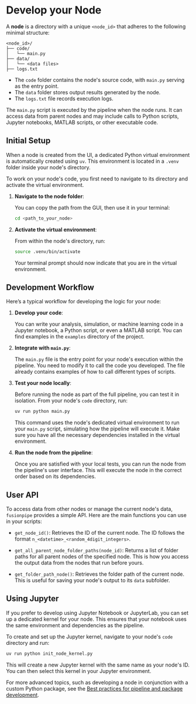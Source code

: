 # Develop your Node

A **node** is a directory with a unique `<node_id>` that adheres to the following minimal structure:

```
<node_id>/
├── code/
│   └── main.py
├── data/
│   └── <data files>
├── logs.txt
```

- The `code` folder contains the node's source code, with `main.py` serving as the entry point.
- The `data` folder stores output results generated by the node.
- The `logs.txt` file records execution logs.

The `main.py` script is executed by the pipeline when the node runs. It can access data from parent nodes and may include calls to Python scripts, Jupyter notebooks, MATLAB scripts, or other executable code.

## Initial Setup

When a node is created from the UI, a dedicated Python virtual environment is automatically created using `uv`. This environment is located in a `.venv` folder inside your node's directory.

To work on your node's code, you first need to navigate to its directory and activate the virtual environment.

1.  **Navigate to the node folder**:

    You can copy the path from the GUI, then use it in your terminal:
    ```bash
    cd <path_to_your_node>
    ```

2.  **Activate the virtual environment**:

    From within the node's directory, run:
    ```bash
    source .venv/bin/activate
    ```
    Your terminal prompt should now indicate that you are in the virtual environment.

## Development Workflow

Here’s a typical workflow for developing the logic for your node:

1.  **Develop your code**:

    You can write your analysis, simulation, or machine learning code in a Jupyter notebook, a Python script, or even a MATLAB script. You can find examples in the `examples` directory of the project.

2.  **Integrate with `main.py`**:

    The `main.py` file is the entry point for your node's execution within the pipeline. You need to modify it to call the code you developed. The file already contains examples of how to call different types of scripts.

3.  **Test your node locally**:

    Before running the node as part of the full pipeline, you can test it in isolation. From your node's `code` directory, run:
    ```bash
    uv run python main.py
    ```
    This command uses the node's dedicated virtual environment to run your `main.py` script, simulating how the pipeline will execute it. Make sure you have all the necessary dependencies installed in the virtual environment.

4.  **Run the node from the pipeline**:

    Once you are satisfied with your local tests, you can run the node from the pipeline's user interface. This will execute the node in the correct order based on its dependencies.

## User API

To access data from other nodes or manage the current node's data, `fusionpipe` provides a simple API. Here are the main functions you can use in your scripts:

- `get_node_id()`: Retrieves the ID of the current node. The ID follows the format `n_<datetime>_<random_4digit_integers>`.

- `get_all_parent_node_folder_paths(node_id)`: Returns a list of folder paths for all parent nodes of the specified node. This is how you access the output data from the nodes that run before yours.

- `get_folder_path_node()`: Retrieves the folder path of the current node. This is useful for saving your node's output to its `data` subfolder.

## Using Jupyter

If you prefer to develop using Jupyter Notebook or JupyterLab, you can set up a dedicated kernel for your node. This ensures that your notebook uses the same environment and dependencies as the pipeline.

To create and set up the Jupyter kernel, navigate to your node's `code` directory and run:
```bash
uv run python init_node_kernel.py
```
This will create a new Jupyter kernel with the same name as your node's ID. You can then select this kernel in your Jupyter environment.

For more advanced topics, such as developing a node in conjunction with a custom Python package, see the [Best practices for pipeline and package development](../best_practices_pipeline_package.md).